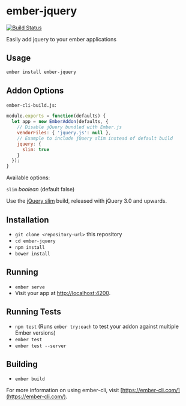 # ember-jquery

[![Build Status](https://travis-ci.org/topaxi/ember-jquery.svg?branch=master)](https://travis-ci.org/topaxi/ember-jquery)

Easily add jquery to your ember applications

## Usage

```bash
ember install ember-jquery
```

## Addon Options

`ember-cli-build.js`:

```javascript
module.exports = function(defaults) {
  let app = new EmberAddon(defaults, {
    // Disable jQuery bundled with Ember.js
    vendorFiles: { 'jquery.js': null },
    // Example to include jQuery slim instead of default build
    jquery: {
      slim: true
    }
  });
}
```

Available options:

`slim` *boolean* (default false)

Use the [jQuery slim](https://blog.jquery.com/2016/06/09/jquery-3-0-final-released/) build, released with jQuery 3.0 and upwards.

## Installation

* `git clone <repository-url>` this repository
* `cd ember-jquery`
* `npm install`
* `bower install`

## Running

* `ember serve`
* Visit your app at [http://localhost:4200](http://localhost:4200).

## Running Tests

* `npm test` (Runs `ember try:each` to test your addon against multiple Ember versions)
* `ember test`
* `ember test --server`

## Building

* `ember build`

For more information on using ember-cli, visit [https://ember-cli.com/](https://ember-cli.com/).
